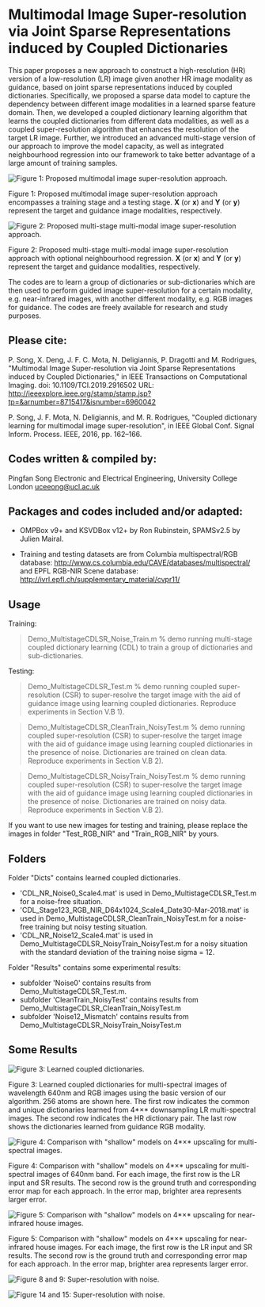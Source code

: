 Multimodal Image Super-resolution via Joint Sparse Representations induced by Coupled Dictionaries
========================================================================

This paper proposes a new approach to construct a high-resolution (HR) version of a low-resolution (LR) image given another HR image modality as guidance, based on joint sparse representations induced by coupled dictionaries. Specifically, we proposed a sparse data model to capture the dependency between different image modalities in a learned sparse feature domain. Then, we developed a coupled dictionary learning algorithm that learns the coupled dictionaries from different data modalities, as well as a coupled super-resolution algorithm that enhances the resolution of the target LR image. Further, we introduced an advanced multi-stage version of our approach to improve the model capacity, as well as integrated neighbourhood regression into our framework to take better advantage of a large amount of training samples.



![Figure 1: Proposed multimodal image super-resolution approach.](./Pictures/Figure1_CDLSR_diagram.png)

Figure 1: Proposed multimodal image super-resolution approach encompasses a training stage and a testing stage. **X** (or **x**) and **Y** (or **y**) represent the target and guidance image modalities, respectively.



![Figure 2: Proposed multi-stage multi-modal image super-resolution approach.](./Pictures/Figure2_MultistageCDLSR_diagram.png)

Figure 2: Proposed multi-stage multi-modal image super-resolution approach with optional neighbourhood regression. **X** (or **x**) and **Y** (or **y**) represent the target and guidance modalities, respectively.



The codes are to learn a group of dictionaries or sub-dictionaries which are then used to perform guided image super-resolution for a certain modality, e.g. near-infrared images, with another different modality, e.g. RGB images for guidance. The codes are freely available for research and study purposes.

Please cite:
------------
P. Song, X. Deng, J. F. C. Mota, N. Deligiannis, P. Dragotti and M. Rodrigues, "Multimodal Image Super-resolution via Joint Sparse Representations induced by Coupled Dictionaries," in IEEE Transactions on Computational Imaging. 
doi: 10.1109/TCI.2019.2916502
URL: http://ieeexplore.ieee.org/stamp/stamp.jsp?tp=&arnumber=8715417&isnumber=6960042

P. Song, J. F. Mota, N. Deligiannis, and M. R. Rodrigues, "Coupled dictionary learning for multimodal image super-resolution", in IEEE Global Conf. Signal Inform. Process. IEEE, 2016, pp. 162–166.


Codes written & compiled by:
----------------------------
Pingfan Song
Electronic and Electrical Engineering,
University College London
uceeong@ucl.ac.uk

Packages and codes included and/or adapted:
-------------------------------------------
* OMPBox v9+ and KSVDBox v12+ by Ron Rubinstein, SPAMSv2.5 by Julien Mairal.

* Training and testing datasets are from Columbia multispectral/RGB database:
http://www.cs.columbia.edu/CAVE/databases/multispectral/
and EPFL RGB-NIR Scene database:
http://ivrl.epfl.ch/supplementary_material/cvpr11/

Usage
-----
Training:
> Demo_MultistageCDLSR_Noise_Train.m % demo running multi-stage coupled dictionary learning (CDL) to train a group of dictionaries and sub-dictionaries.

Testing:
> Demo_MultistageCDLSR_Test.m % demo running coupled super-resolution (CSR) to super-resolve the target image with the aid of guidance image using learning coupled dictionaries. Reproduce experiments in Section V.B 1).

> Demo_MultistageCDLSR_CleanTrain_NoisyTest.m % demo running coupled super-resolution (CSR) to super-resolve the target image with the aid of guidance image using learning coupled dictionaries in the presence of noise. Dictionaries are trained on clean data. Reproduce experiments in Section V.B 2).

> Demo_MultistageCDLSR_NoisyTrain_NoisyTest.m % demo running coupled super-resolution (CSR) to super-resolve the target image with the aid of guidance image using learning coupled dictionaries in the presence of noise. Dictionaries are trained on noisy data. Reproduce experiments in Section V.B 2).

If you want to use new images for testing and training, please replace the images in folder "Test_RGB_NIR" and "Train_RGB_NIR" by yours.


Folders
-------
Folder "Dicts" contains learned coupled dictionaries. 
- 'CDL_NR_Noise0_Scale4.mat' is used in Demo_MultistageCDLSR_Test.m for a noise-free situation.
- 'CDL_Stage123_RGB_NIR_D64x1024_Scale4_Date30-Mar-2018.mat' is used in Demo_MultistageCDLSR_CleanTrain_NoisyTest.m for a noise-free training but noisy testing situation.
- 'CDL_NR_Noise12_Scale4.mat' is used in Demo_MultistageCDLSR_NoisyTrain_NoisyTest.m for a noisy situation with the standard deviation of the training noise sigma = 12.

Folder "Results" contains some experimental results: 
- subfolder 'Noise0' contains results from Demo_MultistageCDLSR_Test.m.
- subfolder 'CleanTrain_NoisyTest' contains results from Demo_MultistageCDLSR_CleanTrain_NoisyTest.m
- subfolder 'Noise12_Mismatch' contains results from Demo_MultistageCDLSR_NoisyTrain_NoisyTest.m


Some Results
-------
![Figure 3: Learned coupled dictionaries.](./Pictures/Figure3_LearnedDicts.png)

Figure 3: Learned coupled dictionaries for multi-spectral images of wavelength 640nm and RGB images using the basic version of our algorithm. 256 atoms are shown here. The first row indicates the common and unique dictionaries learned from 4*×* downsampling LR multi-spectral images. The second row indicates the HR dictionary pair. The last row shows the dictionaries learned from guidance RGB modality.  



![Figure 4: Comparison with "shallow" models on 4*×* upscaling for multi-spectral images.](./Pictures/Figure4_MS4X.png)

Figure 4: Comparison with "shallow" models on 4*×* upscaling for multi-spectral images of 640nm band. For each image, the first row is the LR input and SR results. The second row is the ground truth and corresponding error map for each approach. In the error map, brighter area represents larger error.  



![Figure 5: Comparison with "shallow" models on 4*×* upscaling for near-infrared house images.](./Pictures/Figure5_NIR4X.png)

Figure 5: Comparison with "shallow" models on 4*×* upscaling for near-infrared house images. For each image, the first row is the LR input and SR results. The second row is the ground truth and corresponding error map for each approach. In the error map, brighter area represents larger error.  



![Figure 8 and 9: Super-resolution with noise.](./Pictures/Figure89_NIR4X_NoisyTest.png)



![Figure 14 and 15: Super-resolution with noise.](./Pictures/Figure14_15_NIR4X_NoisyTestTrain.png)




